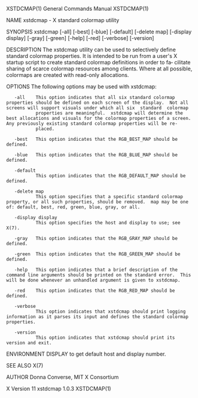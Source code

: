 XSTDCMAP(1)                                                                                General Commands Manual                                                                                XSTDCMAP(1)

NAME
       xstdcmap - X standard colormap utility

SYNOPSIS
       xstdcmap [-all] [-best] [-blue] [-default] [-delete map] [-display display] [-gray] [-green] [-help] [-red] [-verbose] [-version]

DESCRIPTION
       The  xstdcmap utility can be used to selectively define standard colormap properties.  It is intended to be run from a user's X startup script to create standard colormap definitions in order to fa‐
       cilitate sharing of scarce colormap resources among clients.  Where at all possible, colormaps are created with read-only allocations.

OPTIONS
       The following options may be used with xstdcmap:

       -all    This option indicates that all six standard colormap properties should be defined on each screen of the display.  Not all screens will support visuals under which all six  standard  colormap
               properties are meaningful.  xstdcmap will determine the best allocations and visuals for the colormap properties of a screen. Any previously existing standard colormap properties will be re‐
               placed.

       -best   This option indicates that the RGB_BEST_MAP should be defined.

       -blue   This option indicates that the RGB_BLUE_MAP should be defined.

       -default
               This option indicates that the RGB_DEFAULT_MAP should be defined.

       -delete map
               This option specifies that a specific standard colormap property, or all such properties, should be removed.  map may be one of: default, best, red, green, blue, gray, or all.

       -display display
               This option specifies the host and display to use; see X(7).

       -gray   This option indicates that the RGB_GRAY_MAP should be defined.

       -green  This option indicates that the RGB_GREEN_MAP should be defined.

       -help   This option indicates that a brief description of the command line arguments should be printed on the standard error.  This will be done whenever an unhandled argument is given to xstdcmap.

       -red    This option indicates that the RGB_RED_MAP should be defined.

       -verbose
               This option indicates that xstdcmap should print logging information as it parses its input and defines the standard colormap properties.

       -version
               This option indicates that xstdcmap should print its version and exit.

ENVIRONMENT
       DISPLAY to get default host and display number.

SEE ALSO
       X(7)

AUTHOR
       Donna Converse, MIT X Consortium

X Version 11                                                                                    xstdcmap 1.0.3                                                                                    XSTDCMAP(1)
